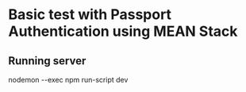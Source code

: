 # Basic test with Passport Authentication using MEAN Stack
## Running server
nodemon --exec npm run-script dev